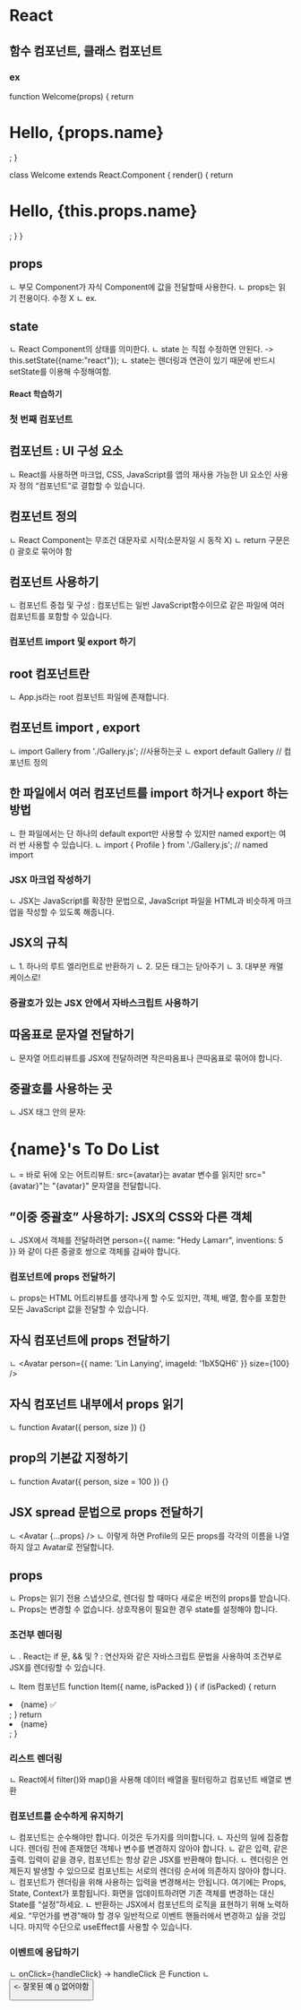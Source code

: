 
# React

## 함수 컴포넌트, 클래스 컴포넌트
### ex

function Welcome(props) {
  return <h1>Hello, {props.name}</h1>;
}

class Welcome extends React.Component {
  render() {
    return <h1>Hello, {this.props.name}</h1>;
  }
}


## props
ㄴ 부모 Component가 자식 Component에 값을 전달할때 사용한다.
ㄴ props는 읽기 전용이다. 수정 X
ㄴ ex. <ProjectDrawer name="Project"/>

## state
ㄴ React Component의 상태를 의미한다.
ㄴ state 는 직접 수정하면 안된다. -> this.setState({name:"react"});
ㄴ state는 렌더링과 연관이 있기 때문에 반드시 setState를 이용해 수정해여함.


#### React 학습하기

### 첫 번째 컴포넌트

## 컴포넌트 : UI 구성 요소
ㄴ React를 사용하면 마크업, CSS, JavaScript를 앱의 재사용 가능한 UI 요소인 
사용자 정의 “컴포넌트”로 결합할 수 있습니다.

## 컴포넌트 정의
ㄴ React Component는 무조건 대문자로 시작(소문자일 시 동작 X)
ㄴ return 구문은 () 괄호로 묶어야 함

## 컴포넌트 사용하기
ㄴ 컴포넌트 중첩 및 구성 : 컴포넌트는 일반 JavaScript함수이므로 같은 파일에 여러 컴포넌트를 포함할 수 있습니다.


### 컴포넌트 import 및 export 하기

## root 컴포넌트란
ㄴ App.js라는 root 컴포넌트 파일에 존재합니다.

## 컴포넌트 import , export
ㄴ import Gallery from './Gallery.js'; //사용하는곳
ㄴ export default Gallery // 컴포넌트 정의

## 한 파일에서 여러 컴포넌트를 import 하거나 export 하는 방법 
ㄴ 한 파일에서는 단 하나의 default export만 사용할 수 있지만 named export는 여러 번 사용할 수 있습니다.
ㄴ import { Profile } from './Gallery.js'; // named import


### JSX 마크업 작성하기
ㄴ JSX는 JavaScript를 확장한 문법으로, JavaScript 파일을 HTML과 비슷하게 마크업을 작성할 수 있도록 해줍니다.

## JSX의 규칙
ㄴ 1. 하나의 루트 엘리먼트로 반환하기 
ㄴ 2. 모든 태그는 닫아주기
ㄴ 3. 대부분 캐멀 케이스로!

### 중괄호가 있는 JSX 안에서 자바스크립트 사용하기

## 따옴표로 문자열 전달하기
ㄴ 문자열 어트리뷰트를 JSX에 전달하려면 작은따옴표나 큰따옴표로 묶어야 합니다.

## 중괄호를 사용하는 곳
ㄴ JSX 태그 안의 문자: <h1>{name}'s To Do List</h1>
ㄴ = 바로 뒤에 오는 어트리뷰트: src={avatar}는 avatar 변수를 읽지만 
src="{avatar}"는 "{avatar}" 문자열을 전달합니다.

## ”이중 중괄호” 사용하기: JSX의 CSS와 다른 객체 
ㄴ JSX에서 객체를 전달하려면 
person={{ name: "Hedy Lamarr", inventions: 5 }}
와 같이 다른 중괄호 쌍으로 객체를 감싸야 합니다.


### 컴포넌트에 props 전달하기
ㄴ props는 HTML 어트리뷰트를 생각나게 할 수도 있지만, 
객체, 배열, 함수를 포함한 모든 JavaScript 값을 전달할 수 있습니다.

## 자식 컴포넌트에 props 전달하기 
ㄴ <Avatar person={{ name: 'Lin Lanying', imageId: '1bX5QH6' }} size={100} />

## 자식 컴포넌트 내부에서 props 읽기
ㄴ function Avatar({ person, size }) {}

## prop의 기본값 지정하기
ㄴ function Avatar({ person, size = 100 }) {}

## JSX spread 문법으로 props 전달하기
ㄴ <Avatar {...props} /> 
ㄴ 이렇게 하면 Profile의 모든 props를 각각의 이름을 나열하지 않고 Avatar로 전달합니다.

## props
ㄴ Props는 읽기 전용 스냅샷으로, 렌더링 할 때마다 새로운 버전의 props를 받습니다.
ㄴ Props는 변경할 수 없습니다. 상호작용이 필요한 경우 state를 설정해야 합니다.

### 조건부 렌더링
ㄴ . React는 if 문, && 및 ? : 연산자와 같은 자바스크립트 문법을 사용하여 조건부로 JSX를 렌더링할 수 있습니다.

ㄴ Item 컴포넌트
function Item({ name, isPacked }) {
  if (isPacked) {
    return <li className="item">{name} ✅</li>;
  }
  return <li className="item">{name}</li>;
}

### 리스트 렌더링
ㄴ  React에서 filter()와 map()을 사용해 데이터 배열을 필터링하고 컴포넌트 배열로 변환

### 컴포넌트를 순수하게 유지하기
ㄴ 컴포넌트는 순수해야만 합니다. 이것은 두가지를 의미합니다.
ㄴ 자신의 일에 집중합니다. 렌더링 전에 존재했던 객체나 변수를 변경하지 않아야 합니다.
ㄴ 같은 입력, 같은 출력. 입력이 같을 경우, 컴포넌트는 항상 같은 JSX를 반환해야 합니다.
ㄴ 렌더링은 언제든지 발생할 수 있으므로 컴포넌트는 서로의 렌더링 순서에 의존하지 않아야 합니다.
ㄴ 컴포넌트가 렌더링을 위해 사용하는 입력을 변경해서는 안됩니다. 
   여기에는 Props, State, Context가 포함됩니다. 화면을 업데이트하려면 기존 객체를 변경하는 대신 State를 “설정”하세요.
ㄴ 반환하는 JSX에서 컴포넌트의 로직을 표현하기 위해 노력하세요. “무언가를 변경”해야 할 경우 일반적으로 이벤트 핸들러에서 변경하고 싶을 것입니다. 
   마지막 수단으로 useEffect를 사용할 수 있습니다.



### 이벤트에 응답하기
ㄴ onClick={handleClick} -> handleClick 은 Function
ㄴ <button onClick={handleClick()}> <- 잘못된 예 () 없어야함







